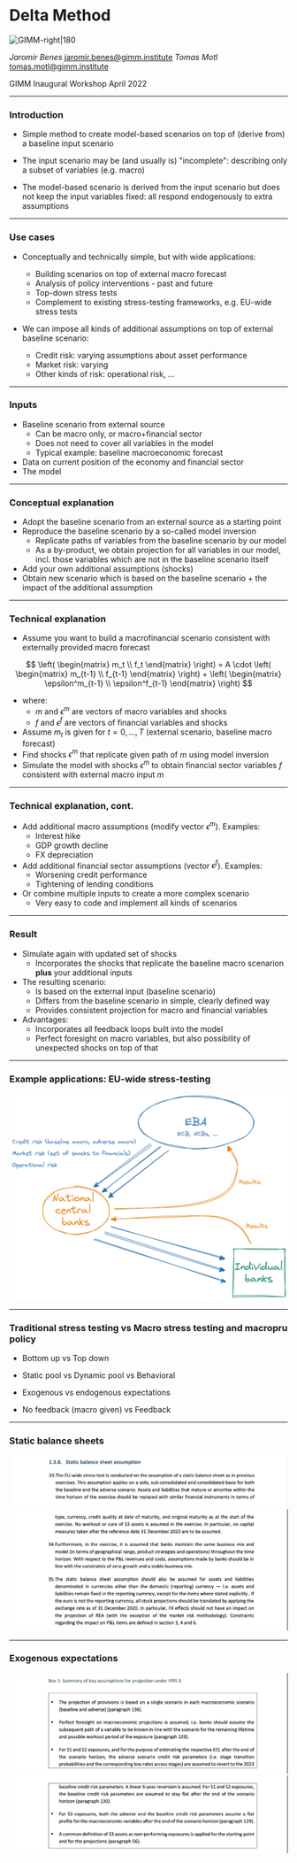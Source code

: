 
# Delta Method

![GIMM-right|180](gimm-alt-white-bkg.png)

*Jaromir Benes* jaromir.benes@gimm.institute
*Tomas Motl* tomas.motl@gimm.institute

GIMM Inaugural Workshop
April 2022

---

### Introduction

* Simple method to create model-based scenarios on top of (derive from) a baseline input scenario

* The input scenario may be (and usually is) "incomplete": describing only a subset of variables (e.g. macro)

* The model-based scenario is derived from the input scenario but does not keep the input variables fixed: all respond endogenously to extra assumptions


---

### Use cases

* Conceptually and technically simple, but with wide applications:

	* Building scenarios on top of external macro forecast 
	* Analysis of policy interventions - past and future
	* Top-down stress tests 
	* Complement to existing stress-testing frameworks, e.g. EU-wide stress tests
	
* We can impose all kinds of additional assumptions on top of external baseline scenario:

	* Credit risk: varying assumptions about asset performance
	* Market risk: varying 
	* Other kinds of risk: operational risk, ...

---

### Inputs

* Baseline scenario from external source
	* Can be macro only, or macro+financial sector
	* Does not need to cover all variables in the model
	* Typical example: baseline macroeconomic forecast
* Data on current position of the economy and financial sector
* The model

---

### Conceptual explanation
* Adopt the baseline scenario from an external source as a starting point
* Reproduce the baseline scenario by a so-called model inversion
	* Replicate paths of variables from the baseline scenario by our model
	* As a by-product, we obtain projection for all variables in our model, incl. those variables which are not in the baseline scenario itself
* Add your own additional assumptions (shocks)
* Obtain new scenario which is based on the baseline scenario + the impact of the additional assumption


---

### Technical explanation 
* Assume you want to build a macrofinancial scenario consistent with externally provided macro forecast

$$
\left( \begin{matrix} m_t \\ 
					  f_t 
	   \end{matrix} 
\right)
 = A \cdot
 \left( \begin{matrix} m_{t-1} \\ 
					  f_{t-1} 
	   \end{matrix} 
\right)
 +
 \left( \begin{matrix} \epsilon^m_{t-1} \\ 
					  \epsilon^f_{t-1} 
	   \end{matrix} 
\right)
$$
* where: 
	* $m$ and $\epsilon^m$ are vectors of macro variables and shocks 
	* $f$ and $\epsilon^f$ are vectors of financial variables and shocks
* Assume $m_t$ is given for $t=0, \ldots, T$ (external scenario, baseline macro forecast)
* Find shocks $\epsilon^m$ that replicate given path of $m$ using model inversion 
* Simulate the model with shocks $\epsilon^m$ to obtain financial sector variables $f$ consistent with external macro input $m$

---

### Technical explanation, cont.

* Add additional macro assumptions (modify vector $\epsilon^m$). Examples:
	* Interest hike
	* GDP growth decline
	* FX depreciation
* Add additional financial sector assumptions (vector $\epsilon^f$). Examples:
	* Worsening credit performance
	* Tightening of lending conditions
* Or combine multiple inputs to create a more complex scenario
	* Very easy to code and implement all kinds of scenarios

---

### Result
* Simulate again with updated set of shocks
	* Incorporates the shocks that replicate the baseline macro scenarion **plus** your additional inputs
* The resulting scenario:
	* Is based on the external input (baseline scenario)
	* Differs from the baseline scenario in simple, clearly defined way
	* Provides consistent projection for macro and financial variables
* Advantages:
	* Incorporates all feedback loops built into the model
	* Perfect foresight on macro variables, but also possibility of unexpected shocks on top of that

---

### Example applications: EU-wide stress-testing

![EBA|700](assets/eba-design.png)


--- 

### Traditional stress testing vs Macro stress testing and macropru policy

* Bottom up vs Top down

* Static pool vs Dynamic pool vs Behavioral

* Exogenous vs endogenous expectations

* No feedback (macro given) vs Feedback  

---

### Static balance sheets

![|750](assets/eba-cutout-1.jpg) ![|750](assets/eba-cutout-2.jpg)

---

### Exogenous expectations

![|750](assets/eba-cutout-3.jpg) ![|750](assets/eba-cutout-4.jpg)



